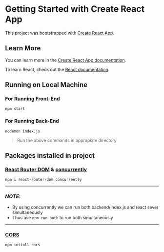 # Getting Started with Create React App

This project was bootstrapped with [Create React App](https://github.com/facebook/create-react-app).

## Learn More

You can learn more in the [Create React App documentation](https://facebook.github.io/create-react-app/docs/getting-started).

To learn React, check out the [React documentation](https://reactjs.org/).

## Running on Local Machine
### For Running **Front-End**
```
npm start
```
### For Running **Back-End**
```
nodemon index.js
```
> Run the above commands in appropiate directory

## Packages installed in project

### [React Router DOM](https://reactrouter.com/web/guides/quick-start) & [concurrently](https://www.npmjs.com/package/concurrently)
```
npm i react-router-dom concurrently
```
---
### *NOTE*:
 - By using concurrently we can run both backend/index.js and react sever simultaneously <br>
 - Thus use `npm run both` to run both simultaneously
---  
### [CORS](https://expressjs.com/en/resources/middleware/cors.html)
```
npm install cors
```
